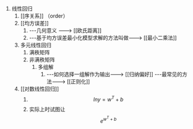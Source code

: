 1. 线性回归
	1. [[序关系]] （order）
	2. [[均方误差]] 
		1. ---几何意义 ---> [[欧氏距离]] 
		2. ---基于均方误差最小化模型求解的方法叫做---> [[最小二乘法]]
	3. 多元线性回归
		1. 满秩矩阵
		2. 非满秩矩阵
			1. 多组解 
				1. ---如何选择一组解作为输出---> [[归纳偏好]] ---最常见的方法---> [[正则化]]
	4. [[对数线性回归]]
		1. $$ln y = w^T+b$$
		2. 实际上时试图让$$
e^{w^T+b}
$$